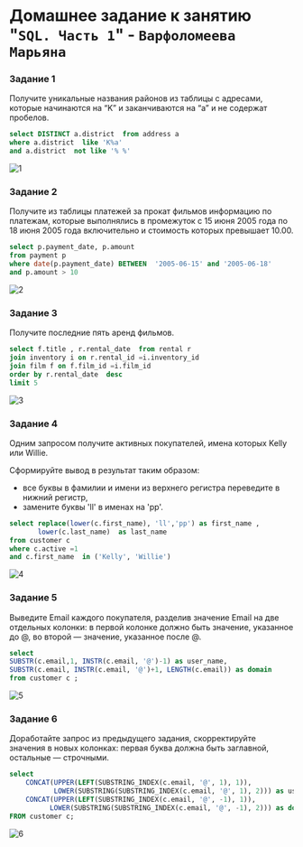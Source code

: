 # Домашнее задание к занятию "`SQL. Часть 1`" - `Варфоломеева Марьяна`


### Задание 1
Получите уникальные названия районов из таблицы с адресами, которые начинаются на “K” и заканчиваются на “a” и не содержат пробелов.

```SQL
select DISTINCT a.district  from address a 
where a.district  like 'K%a' 
and a.district  not like '% %'
```
![1](https://github.com/Maryana101/SQl-1-hw/tree/main/img/1_SQL.png)

### Задание 2
Получите из таблицы платежей за прокат фильмов информацию по платежам, которые выполнялись в промежуток с 15 июня 2005 года по 18 июня 2005 года включительно и стоимость которых превышает 10.00.

```SQL
select p.payment_date, p.amount 
from payment p 
where date(p.payment_date) BETWEEN  '2005-06-15' and '2005-06-18'
and p.amount > 10
```
![2](https://github.com/Maryana101/SQl-1-hw/tree/main/img/2_SQL.png)

### Задание 3
Получите последние пять аренд фильмов.

```SQL
select f.title , r.rental_date  from rental r 
join inventory i on r.rental_id =i.inventory_id 
join film f on f.film_id =i.film_id 
order by r.rental_date  desc
limit 5
```
![3](https://github.com/Maryana101/SQl-1-hw/tree/main/img/3_SQL.png)

### Задание 4
Одним запросом получите активных покупателей, имена которых Kelly или Willie.


Сформируйте вывод в результат таким образом:
- все буквы в фамилии и имени из верхнего регистра переведите в нижний регистр,
- замените буквы 'll' в именах на 'pp'.


```SQL
select replace(lower(c.first_name), 'll','pp') as first_name , 
	   lower(c.last_name)  as last_name
from customer c 
where c.active =1
and c.first_name  in ('Kelly', 'Willie')
```
![4](https://github.com/Maryana101/SQl-1-hw/tree/main/img/4_SQL.png)

### Задание 5
Выведите Email каждого покупателя, разделив значение Email на две отдельных колонки: в первой колонке должно быть значение, указанное до @, во второй — значение, указанное после @.

```SQL
select 
SUBSTR(c.email,1, INSTR(c.email, '@')-1) as user_name,
SUBSTR(c.email, INSTR(c.email, '@')+1, LENGTH(c.email)) as domain
from customer c ;
```
![5](https://github.com/Maryana101/SQl-1-hw/tree/main/img/5_SQL.png)

### Задание 6
Доработайте запрос из предыдущего задания, скорректируйте значения в новых колонках: первая буква должна быть заглавной, остальные — строчными.
```SQL
select 
    CONCAT(UPPER(LEFT(SUBSTRING_INDEX(c.email, '@', 1), 1)), 
           LOWER(SUBSTRING(SUBSTRING_INDEX(c.email, '@', 1), 2))) as user_name, 
    CONCAT(UPPER(LEFT(SUBSTRING_INDEX(c.email, '@', -1), 1)),
          LOWER(SUBSTRING(SUBSTRING_INDEX(c.email, '@', -1), 2))) as domain
FROM customer c;
```
![6](https://github.com/Maryana101/SQl-1-hw/tree/main/img/6_SQL.png)

